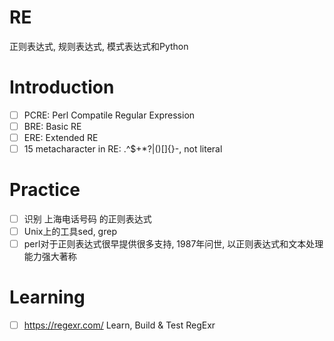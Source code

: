 # RE
正则表达式, 规则表达式, 模式表达式和Python
# Introduction
- [ ] PCRE: Perl Compatile Regular Expression
- [ ] BRE: Basic RE
- [ ] ERE: Extended RE
- [ ] 15 metacharacter in RE: .^$+*?|()[]{}\-, not literal
# Practice
- [ ] 识别 上海电话号码 的正则表达式
- [ ] Unix上的工具sed, grep
- [ ] perl对于正则表达式很早提供很多支持, 1987年问世, 以正则表达式和文本处理能力强大著称
# Learning
- [ ] https://regexr.com/    Learn, Build & Test RegExr